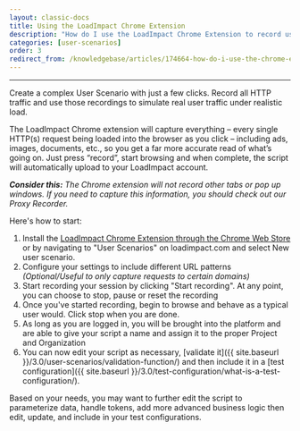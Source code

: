 ```yaml
---
layout: classic-docs
title: Using the LoadImpact Chrome Extension
description: "How do I use the LoadImpact Chrome Extension to record user scenarios?"
categories: [user-scenarios]
order: 3
redirect_from: /knowledgebase/articles/174664-how-do-i-use-the-chrome-extension-to-record-user-s
---
```


***


Create a complex User Scenario with just a few clicks. Record all HTTP traffic and use those recordings to simulate real user traffic under realistic load.

The LoadImpact Chrome extension will capture everything – every single HTTP(s) request being loaded into the browser as you click – including ads, images, documents, etc., so you get a far more accurate read of what’s going on. Just press “record”, start browsing and when complete, the script will automatically upload to your LoadImpact account.

_**Consider this:** The Chrome extension will not record other tabs or pop up windows. If you need to capture this information, you should check out our Proxy Recorder._

Here's how to start:

1. Install the [LoadImpact Chrome Extension through the Chrome Web Store ](https://chrome.google.com/webstore/detail/load-impact-user-scenario/comniomddgkfgfaebhidfgcjgoecbbda)or by navigating to "User Scenarios" on loadimpact.com and select New user scenario.
2. Configure your settings to include different URL patterns _(Optional/Useful to only capture requests to certain domains)_
3. Start recording your session by clicking "Start recording". At any point, you can choose to stop, pause or reset the recording
4. Once you've started recording, begin to browse and behave as a typical user would. Click stop when you are done.
5. As long as you are logged in, you will be brought into the platform and are able to give your script a name and assign it to the proper Project and Organization
6. You can now edit your script as necessary, [validate it]({{ site.baseurl }}/3.0/user-scenarios/validation-function/) and then include it in a [test configuration]({{ site.baseurl }}/3.0/test-configuration/what-is-a-test-configuration/).



Based on your needs, you may want to further edit the script to parameterize data, handle tokens, add more advanced business logic then edit, update, and include in your test configurations.
